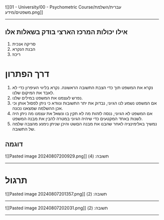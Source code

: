 ![[01 - University/00 - Psychometric Course/עברית/השלמת משפטים/מידע.png]]
***
## אילו יכולות המרכז הארצי בודק בשאלות אלו
1. סריקה אנכית
2. הבנת הנקרא
3. ריכוז

# דרך הפתרון
1. נקרא את המשפט תוך כדי הצבת התשובה הראשונה. נקרא בליווי העיפרון כדי לא לאבד את המיקום שלנו.
2. נפרש לעצמנו את המשפט במילים שלנו.
3. אם המשפט נשמע לנו הגיוני, נבדוק את יתר התשובות ונוודא כי ניתן לפסול אותן וכי אכן ההשלמה שמצאנו נכונה.
4. אם המשפט לא הגיוני, ננסה לזהות מה לא תקין בו ונשאל את עצמנו מה ניתן היה לשנות באחד המקטעים כדי שיהיה הגיוני במטרה להבין את מבנה המשפט.
5. נמשיך באלימינציה לאחר שהבנו את מבנה הםשט והיכן שניתן נימנע מהצבה שלמה של התשובה.
## דוגמה
![[Pasted image 20240807200929.png]]
תשובה: (4)
***
# תרגול
![[Pasted image 20240807201357.png]]
תשובה: (2)
***
![[Pasted image 20240807202031.png]]
תשובה: (2)
***
